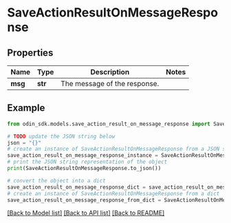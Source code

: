 # SaveActionResultOnMessageResponse


## Properties

Name | Type | Description | Notes
------------ | ------------- | ------------- | -------------
**msg** | **str** | The message of the response. | 

## Example

```python
from odin_sdk.models.save_action_result_on_message_response import SaveActionResultOnMessageResponse

# TODO update the JSON string below
json = "{}"
# create an instance of SaveActionResultOnMessageResponse from a JSON string
save_action_result_on_message_response_instance = SaveActionResultOnMessageResponse.from_json(json)
# print the JSON string representation of the object
print(SaveActionResultOnMessageResponse.to_json())

# convert the object into a dict
save_action_result_on_message_response_dict = save_action_result_on_message_response_instance.to_dict()
# create an instance of SaveActionResultOnMessageResponse from a dict
save_action_result_on_message_response_from_dict = SaveActionResultOnMessageResponse.from_dict(save_action_result_on_message_response_dict)
```
[[Back to Model list]](../README.md#documentation-for-models) [[Back to API list]](../README.md#documentation-for-api-endpoints) [[Back to README]](../README.md)


